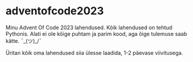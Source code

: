 # adventofcode2023
Minu Advent Of Code 2023 lahendused. 
Kõik lahendused on tehtud Pythonis. Alati ei ole kõige puhtam ja parim kood, aga õige tulemuse saab kätte. ¯\_(ツ)_/¯

Üritan kõik oma lahendused siia ülesse laadida, 1-2 päevase viivitusega.
